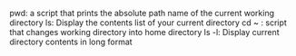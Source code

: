pwd: a script that prints the absolute path name of the current working directory
ls: Display the contents list of your current directory
cd ~ : script that changes working directory into home directory
ls -l: Display current directory contents in long format
